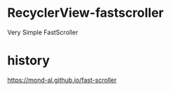 # RecyclerView-fastscroller
Very Simple FastScroller 


# history
https://mond-al.github.io/fast-scroller
